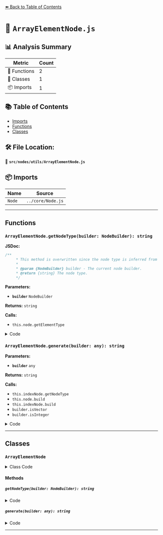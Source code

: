 [⬅️ Back to Table of Contents](../../../index.md)

# 📄 `ArrayElementNode.js`

## 📊 Analysis Summary

| Metric | Count |
|--------|-------|
| 🔧 Functions | 2 |
| 🧱 Classes | 1 |
| 📦 Imports | 1 |

## 📚 Table of Contents

- [Imports](#imports)
- [Functions](#functions)
- [Classes](#classes)

## 🛠️ File Location:
📂 **`src/nodes/utils/ArrayElementNode.js`**

## 📦 Imports

| Name | Source |
|------|--------|
| `Node` | `../core/Node.js` |


---

## Functions

### `ArrayElementNode.getNodeType(builder: NodeBuilder): string`

**JSDoc:**
```typescript
/**
	 * This method is overwritten since the node type is inferred from the array-like node.
	 *
	 * @param {NodeBuilder} builder - The current node builder.
	 * @return {string} The node type.
	 */
```

**Parameters:**

- **`builder`** `NodeBuilder`

**Returns:** `string`

**Calls:**

- `this.node.getElementType`

<details><summary>Code</summary>

```typescript
getNodeType( builder ) {

		return this.node.getElementType( builder );

	}
```
</details>

### `ArrayElementNode.generate(builder: any): string`

**Parameters:**

- **`builder`** `any`

**Returns:** `string`

**Calls:**

- `this.indexNode.getNodeType`
- `this.node.build`
- `this.indexNode.build`
- `builder.isVector`
- `builder.isInteger`

<details><summary>Code</summary>

```typescript
generate( builder ) {

		const indexType = this.indexNode.getNodeType( builder );

		const nodeSnippet = this.node.build( builder );
		const indexSnippet = this.indexNode.build( builder, ! builder.isVector( indexType ) && builder.isInteger( indexType ) ? indexType : 'uint' );

		return `${ nodeSnippet }[ ${ indexSnippet } ]`;

	}
```
</details>


---

## Classes

### `ArrayElementNode`

<details><summary>Class Code</summary>

```ts
class ArrayElementNode extends Node { // @TODO: If extending from TempNode it breaks webgpu_compute

	static get type() {

		return 'ArrayElementNode';

	}

	/**
	 * Constructs an array element node.
	 *
	 * @param {Node} node - The array-like node.
	 * @param {Node} indexNode - The index node that defines the element access.
	 */
	constructor( node, indexNode ) {

		super();

		/**
		 * The array-like node.
		 *
		 * @type {Node}
		 */
		this.node = node;

		/**
		 * The index node that defines the element access.
		 *
		 * @type {Node}
		 */
		this.indexNode = indexNode;

		/**
		 * This flag can be used for type testing.
		 *
		 * @type {boolean}
		 * @readonly
		 * @default true
		 */
		this.isArrayElementNode = true;

	}

	/**
	 * This method is overwritten since the node type is inferred from the array-like node.
	 *
	 * @param {NodeBuilder} builder - The current node builder.
	 * @return {string} The node type.
	 */
	getNodeType( builder ) {

		return this.node.getElementType( builder );

	}

	generate( builder ) {

		const indexType = this.indexNode.getNodeType( builder );

		const nodeSnippet = this.node.build( builder );
		const indexSnippet = this.indexNode.build( builder, ! builder.isVector( indexType ) && builder.isInteger( indexType ) ? indexType : 'uint' );

		return `${ nodeSnippet }[ ${ indexSnippet } ]`;

	}

}
```
</details>

#### Methods

##### `getNodeType(builder: NodeBuilder): string`

<details><summary>Code</summary>

```ts
getNodeType( builder ) {

		return this.node.getElementType( builder );

	}
```
</details>

##### `generate(builder: any): string`

<details><summary>Code</summary>

```ts
generate( builder ) {

		const indexType = this.indexNode.getNodeType( builder );

		const nodeSnippet = this.node.build( builder );
		const indexSnippet = this.indexNode.build( builder, ! builder.isVector( indexType ) && builder.isInteger( indexType ) ? indexType : 'uint' );

		return `${ nodeSnippet }[ ${ indexSnippet } ]`;

	}
```
</details>


---
